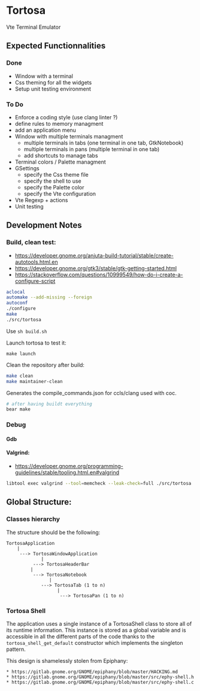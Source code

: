 # Tortosa

Vte Terminal Emulator

## Expected Functionnalities

### Done
* Window with a terminal
* Css theming for all the widgets
* Setup unit testing environment

### To Do
* Enforce a coding style (use clang linter ?)
* define rules to memory managment
* add an application menu
* Window with multiple terminals managment
  - multiple terminals in tabs (one terminal in one tab, GtkNotebook)
  - multiple terminals in pans (multiple terminal in one tab)
  - add shortcuts to manage tabs
* Terminal colors / Palette managment
* GSettings
  - specify the Css theme file
  - specify the shell to use
  - specify the Palette color
  - specify the Vte configuration
* Vte Regexp + actions
* Unit testing

## Development Notes

### Build, clean test:

* https://developer.gnome.org/anjuta-build-tutorial/stable/create-autotools.html.en
* https://developer.gnome.org/gtk3/stable/gtk-getting-started.html
* https://stackoverflow.com/questions/10999549/how-do-i-create-a-configure-script

```bash
aclocal
automake --add-missing --foreign
autoconf
./configure
make
./src/tortosa
```
Use `sh build.sh`

Launch tortosa to test it:

```
make launch
```

Clean the repository after build:

```bash
make clean
make maintainer-clean
```

Generates the compile_commands.json for ccls/clang used with coc.

```bash
# after having buildt everything
bear make
```

### Debug

#### Gdb

#### Valgrind:

* https://developer.gnome.org/programming-guidelines/stable/tooling.html.en#valgrind

```bash
libtool exec valgrind --tool=memcheck --leak-check=full ./src/tortosa
```

## Global Structure:

### Classes hierarchy

The structure should be the following:

```
TortosaApplication
    |
     ---> TortosaWindowApplication
             |
	      ---> TortosaHeaderBar
	     |
	      ---> TortosaNotebook
	      		|
			 ---> TortosaTab (1 to n)
			       |
			        ---> TortosaPan (1 to n)
```

### Tortosa Shell

The application uses a single instance of a TortosaShell class to store all of its runtime information. This
 instance is stored as a global variable and is accessible in all the different parts of the code thanks to the
 `tortosa_shell_get_default` constructor which implements the singleton pattern.

This design is shamelessly stolen from Epiphany:

    * https://gitlab.gnome.org/GNOME/epiphany/blob/master/HACKING.md
    * https://gitlab.gnome.org/GNOME/epiphany/blob/master/src/ephy-shell.h
    * https://gitlab.gnome.org/GNOME/epiphany/blob/master/src/ephy-shell.c


